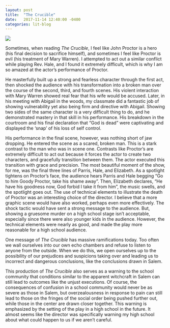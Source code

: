 ```yaml
---
layout: post
title:  "The Crucible"
date:   2017-11-14 12:40:00 -0400
categories: lit-blog
---
```


![](https://howbeamerican.files.wordpress.com/2017/10/img_0151.jpg)

Sometimes, when reading *The Crucible*, I feel like John Proctor is a hero (his final decision to sacrifice himself), and sometimes I feel like Proctor is evil (his treatment of Mary Warren). I attempted to act out a similar conflict while playing Rev. Hale, and I found it extremely difficult, which is why I am so amazed at the actor’s performance of Proctor.

He masterfully built up a strong and fearless character through the first act, then shocked the audience with his transformation into a broken man over the course of the second, third, and fourth scenes. His violent interaction with Mary Warren showed real fear that his wife would be accused. Later, in his meeting with Abigail in the woods, my classmate did a fantastic job of showing vulnerability yet also being firm and directive with Abigail. Showing two sides of the same character is a very difficult thing to do, and he demonstrated mastery in that skill in his performance. His breakdown in the courtroom and his final declaration that “God is dead” were captivating and displayed the ‘snap’ of his loss of self control.

His performance in the final scene, however, was nothing short of jaw dropping. He entered the scene as a scared, broken man. This is a stark contrast to the man who was in scene one. Contrasts like Proctor’s are extremely difficult to act out because it forces the actor to create two characters, and gracefully transition between them. The actor executed this transition with grace and precision. The most beautiful moment of the show, for me, was the final three lines of Parris, Hale, and Elizabeth. As a spotlight tightens on Proctor’s face, the audience hears Parris and Hale begging “Go to him Goody Proctor, take his shame away”. Then, Elizabeth declares, “He have his goodness now, God forbid I take it from him”, the music swells, and the spotlight goes out. The use of technical elements to illustrate the death of Proctor was an interesting choice of the director. I believe that a more graphic scene would have also worked, perhaps even more effectively. The shock tactic would have sent a strong message to the audience. But, showing a gruesome murder on a high school stage isn’t acceptable, especially since there were also younger kids in the audience. However, the technical elements were nearly as good, and made the play more reasonable for a high school audience.

One message of *The Crucible* has massive ramifications today. Too often we wall ourselves into our own echo chambers and refuse to listen to anyone from the outside. When we do this, we open ourselves up to the possibility of our prejudices and suspicions taking over and leading us to incorrect and dangerous conclusions, like the conclusions drawn in Salem.

This production of *The Crucible* also serves as a warning to the school community that conditions similar to the apparent witchcraft in Salem can still lead to outcomes like the unjust executions. Of course, the consequences of confusion in a school community would never be as severe as those in Salem, but overzealousness in response to pain can still lead to those on the fringes of the social order being pushed further out, while those in the center are drawn closer together. This warning is emphasized by the setting of the play in a high school in the future. It almost seems like the director was specifically warning my high school about what could happen to us if we aren’t careful.
